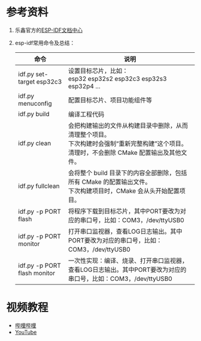 <!-- https://md2html.com -->
# 参考资料
1. 乐鑫官方的[ESP-IDF文档中心](https://docs.espressif.com/projects/esp-idf/zh_CN/latest/esp32/index.html)
2. esp-idf常用命令及总结：

    | 命令             | 说明                                                         |
    | ---------------- | ------------------------------------------------------------ |
    | idf.py set-target esp32c3 | 设置目标芯片，比如：<br />esp32 esp32s2 esp32c3 esp32s3 esp32p4 ... |
    | idf.py menuconfig | 配置目标芯片、项目功能组件等 |
    | idf.py build     | 编译工程代码                                                 |
    | idf.py clean     | 会把构建输出的文件从构建目录中删除，从而清理整个项目。<br />下次构建时会强制“重新完整构建”这个项目。清理时，不会删除 CMake 配置输出及其他文件。 |
    | idf.py fullclean | 会将整个 build 目录下的内容全部删除，包括所有 CMake 的配置输出文件。<br />下次构建项目时，CMake 会从头开始配置项目。 |
    | idf.py -p PORT flash | 将程序下载到目标芯片，其中PORT要改为对应的串口号，比如：COM3，/dev/ttyUSB0 |
    | idf.py -p PORT monitor | 打开串口监视器，查看LOG日志输出。其中PORT要改为对应的串口号，比如：COM3，/dev/ttyUSB0 |
    | idf.py -p PORT flash monitor | 一次性实现：编译、烧录、打开串口监视器，查看LOG日志输出。其中PORT要改为对应的串口号，比如：COM3，/dev/ttyUSB0 |

# 视频教程

- [哔哩哔哩](https://www.bilibili.com/video/BV1YUL1z3Ee2)
- [YouTube](https://youtube.com/playlist?list=PLLlul6hf_nLnqmhkqW7F4g8KuBVbn2fv7&si=ErHBLomNsJbYmH17)